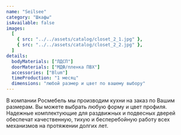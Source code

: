 ```yaml
---
name: "Seilsee"
category: "Шкафы"
isAvailable: false
images:
  [
    { src: "../../assets/catalog/closet_2_1.jpg" },
    { src: "../../assets/catalog/closet_2_2.jpg" },
  ]
details:
  bodyMaterials: ["ЛДСП"]
  doorMaterials: ["МДФ/пленка ПВХ"]
  accessories: ["Blum"]
  timeProduction: "1 месяц"
  dimensions: "любой размер и цвет по вашему выбору"
---
```


В компании Росмебель мы производим кухни на заказ по Вашим размерам. Вы можете выбрать любую форму и цвет профиля.
Надежные комплектующие для раздвижных и подвесных дверей обеспечат качественную, тихую и бесперебойную работу всех механизмов на протяжении долгих лет.
